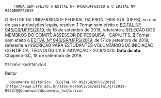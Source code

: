         TORNA SEM EFEITO O EDITAL Nº 945GRUFFS2019 E O EDITAL Nº 946GRUFFS2019  

 O REITOR DA UNIVERSIDADE FEDERAL DA FRONTEIRA SUL (UFFS), no uso de suas atribuições legais, resolve:   **1**  Tornar sem efeito o [EDITAL Nº 945/GR/UFFS/2019](https://www.uffs.edu.br/atos-normativos/edital/gr/2019-0945), de 16 de setembro de 2019, referente a SELEÇÃO DOS MEMBROS DO COMITÊ ASSESSOR DE PESQUISA - CAP/UFFS.   **2**  Tornar sem efeito o [EDITAL Nº 946/GR/UFFS/2019](https://www.uffs.edu.br/atos-normativos/edital/gr/2019-0946), de 17 de setembro de 2019, referente a INSCRIÇÃO PARA ESTUDANTES VOLUNTÁRIOS DE INICIAÇÃO CIENTÍFICA, TECNOLÓGICA E INOVAÇÃO - 2019/2020.        **Data do ato:** Chapecó-SC, 18 de setembro de 2019.   
 

    Marcelo Recktenvald   
 Reitor 

      Documento Histórico  [EDITAL Nº 953/GR/UFFS/2019](https://www.uffs.edu.br/atos-normativos/edital/gr/2019-0953/@@download/documento_historico)     
      